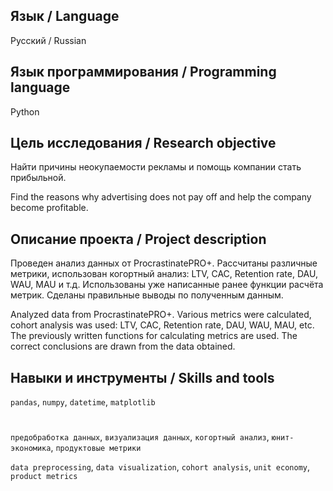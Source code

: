 ## Язык / Language

Русский / Russian

## Язык программирования / Programming language

Python

## Цель исследования / Research objective 

Найти причины неокупаемости рекламы и помощь компании стать прибыльной.

Find the reasons why advertising does not pay off and help the company become profitable.

## Описание проекта / Project description

Проведен анализ данных от ProcrastinatePRO+.
Рассчитаны различные метрики, использован когортный анализ: LTV, CAC, Retention rate, DAU, WAU, MAU и т.д. Использованы уже написанные ранее функции расчёта метрик. Сделаны правильные выводы по полученным данным.

Analyzed data from ProcrastinatePRO+.
Various metrics were calculated, cohort analysis was used: LTV, CAC, Retention rate, DAU, WAU, MAU, etc. The previously written functions for calculating metrics are used. The correct conclusions are drawn from the data obtained.

## Навыки и инструменты / Skills and tools

`pandas`, `numpy`, `datetime`, `matplotlib`
#
`предобработка данных`, `визуализация данных`, `когортный анализ`, `юнит-экономика`, `продуктовые метрики`

`data preprocessing`, `data visualization`, `cohort analysis`, `unit economy`, `product metrics`
